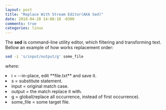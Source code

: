 ```yaml
---
layout: post
title: "Replace With Stream Editor(AKA Sed)"
date: 2018-04-28 14:08:18 -0300
comments: true
categories: linux
---
```


The **sed** is command-line utility editor, which filtering and transforming text. Bellow an example of how works <!--more--> replacement order:

```bash
sed -i 's/input/output/g' some_file
```

*where:*

<li> i = --in-place, edit **file.txt** and save it.</li>
<li> s = substitute statement.</li>
<li> input = original match case.</li>
<li> output = the match replace it with.</li>
<li> g = global(replace all occurrence, instead of first occurrence).</li>
<li> some_file = some target file.</li>
